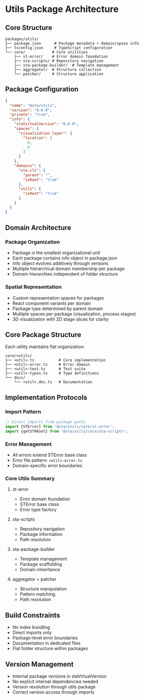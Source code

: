 # Utils Package Architecture

## Core Structure

```
packages/utils/
├── package.json      # Package metadata + domain/space info
├── tsconfig.json     # TypeScript configuration
└── core/            # Core utilities
    ├── st-error/    # Error domain foundation
    ├── sta-scripts/ # Repository navigation
    ├── sta-package-builder/  # Template management
    ├── aggregator/  # Structure collection
    └── patcher/     # Structure application
```

## Package Configuration

```json
{
  "name": "@sta/utils",
  "version": "0.0.0",
  "private": "true",
  "info": {
    "staVirtualVersion": "0.0.0",
    "spaces": {
      "visualization layer": {
        "location": [
          0,
          0
        ]
      }
    },
    "domains": {
      "sta-cli": {
        "parent": "",
        "isRoot": "true"
      },
      "utils": {
        "isRoot": "true"
      }
    }
  }
}
```

## Domain Architecture

### Package Organization

- Package is the smallest organizational unit
- Each package contains info object in package.json
- Info object evolves additively through versions
- Multiple hierarchical domain membership per package
- Domain hierarchies independent of folder structure

### Spatial Representation

- Custom representation spaces for packages
- React component variants per domain
- Package type determined by parent domain
- Multiple spaces per package (visualization, process stages)
- 3D visualization with 2D stage slices for clarity

## Core Package Structure

Each utility maintains flat organization:

```
core/<util>/
├── <util>.ts           # Core implementation
├── <util>-error.ts     # Error domain
├── <util>-test.ts      # Test suite
├── <util>-types.ts     # Type definitions
└── docs/
    └── <util>.doc.ts   # Documentation
```

## Implementation Protocols

### Import Pattern

```typescript
// Direct imports from package paths
import {STError} from '@sta/utils/core/st-error';
import {getSTARoot} from '@sta/utils/core/sta-scripts';
```

### Error Management

- All errors extend STError base class
- Error file pattern: `<util>-error.ts`
- Domain-specific error boundaries

### Core Utils Summary

1. st-error
    - Error domain foundation
    - STError base class
    - Error type factory

2. sta-scripts
    - Repository navigation
    - Package information
    - Path resolution

3. sta-package-builder
    - Template management
    - Package scaffolding
    - Domain inheritance

4. aggregator + patcher
    - Structure manipulation
    - Pattern matching
    - Path resolution

## Build Constraints

- No index bundling
- Direct imports only
- Package-level error boundaries
- Documentation in dedicated files
- Flat folder structure within packages

## Version Management

- Internal package versions in staVirtualVersion
- No explicit internal dependencies needed
- Version resolution through utils package
- Correct version access through imports